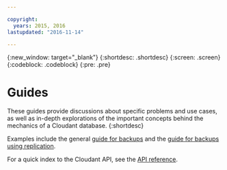 ```yaml
---

copyright:
  years: 2015, 2016
lastupdated: "2016-11-14"

---
```


{:new_window: target="_blank"}
{:shortdesc: .shortdesc}
{:screen: .screen}
{:codeblock: .codeblock}
{:pre: .pre}

# Guides

These guides provide discussions about specific problems and use cases,
as well as in-depth explorations of the important concepts behind
the mechanics of a Cloudant database.
{:shortdesc}

Examples include the general [guide for backups](/docs/Cloudant/guides/backup-guide.html)
and the [guide for backups using replication](/docs/Cloudant/guides/backup-guide-using-replication.html).

For a quick index to the Cloudant API,
see the [API reference](/docs/Cloudant/api/index.html).
